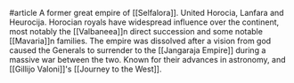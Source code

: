 #article 
A former great empire of [[Selfalora]]. United Horocia, Lanfara and Heurocija. Horocian royals have widespread influence over the continent, most notably the [[Valbaneea]]n direct succession and some notable [[Mavaria]]n families. The empire was dissolved after a vision from god caused the Generals to surrender to the [[Jangaraja Empire]] during a massive war between the two. Known for their advances in astronomy, and [[Gillijo Valoni]]'s [[Journey to the West]].